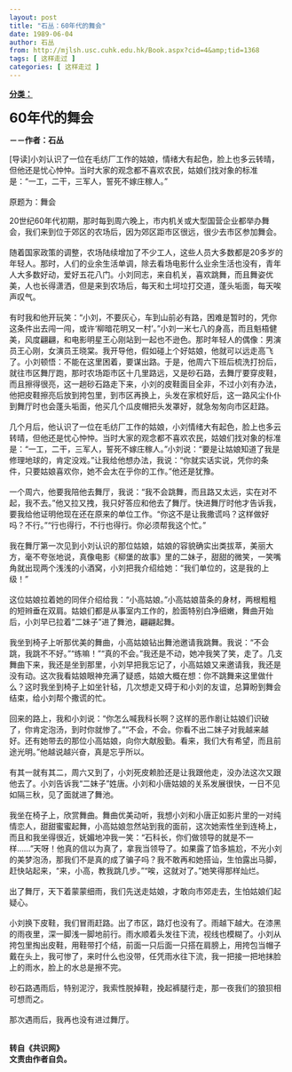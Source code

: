 ```yaml
---
layout: post
title: "石丛：60年代的舞会"
date: 1989-06-04
author: 石丛
from: http://mjlsh.usc.cuhk.edu.hk/Book.aspx?cid=4&amp;tid=1368
tags: [ 这样走过 ]
categories: [ 这样走过 ]
---
```


<div style="margin: 15px 10px 10px 0px;">
<div>
<span id="ctl00_ContentPlaceHolder1_chapter1_SubjectLabel" style="font-weight:bold;text-decoration:underline;">
   分类：
  </span>
</div>
<p>
<strong>
<font size="5">
    60年代的舞会
   </font>
</strong>
</p>
<p>
<strong>
   －－作者：石丛
  </strong>
</p>
<p>
  [导读]小刘认识了一位在毛纺厂工作的姑娘，情绪大有起色，脸上也多云转晴，但他还是忧心忡忡。当时大家的观念都不喜欢农民，姑娘们找对象的标准是：“一工，二干，三军人，誓死不嫁庄稼人。”
  <br/>
<br/>
  原题为：舞会
  <br/>
</p>
<p>
  20世纪60年代初期，那时每到周六晚上，市内机关或大型国营企业都举办舞会，我们来到位于郊区的农场后，因为郊区距市区很远，很少去市区参加舞会。
  <br/>
<br/>
  随着国家政策的调整，农场陆续增加了不少工人，这些人员大多数都是20多岁的年轻人。那时，人们的业余生活单调，除去看场电影什么业余生活也没有，青年人大多数好动，爱好五花八门。小刘同志，来自机关，喜欢跳舞，而且舞姿优美，人也长得潇洒，但是来到农场后，每天和土坷垃打交道，蓬头垢面，每天唉声叹气。
  <br/>
<br/>
  有时我和他开玩笑：“小刘，不要灰心，车到山前必有路，困难是暂时的，凭你这条件出去闯一闯，或许‘柳暗花明又一村’。”小刘一米七八的身高，而且魁梧健美，风度翩翩，和电影明星王心刚站到一起也不逊色。那时年轻人的偶像：男演员王心刚，女演员王晓棠。我开导他，假如碰上个好姑娘，他就可以远走高飞了。小刘顿悟：不能在这里困着，要谋出路。于是，他周六下班后梳洗打扮后，就往市区舞厅跑，那时农场距市区十几里路远，又是砂石路，去舞厅要穿皮鞋，而且擦得很亮，这一趟砂石路走下来，小刘的皮鞋面目全非，不过小刘有办法，他把皮鞋擦亮后放到挎包里，到市区再换上，头发在家梳好后，这一路风尘仆仆到舞厅时也会蓬头垢面，他买几个瓜皮帽把头发罩好，就急匆匆向市区赶路。
  <br/>
<br/>
  几个月后，他认识了一位在毛纺厂工作的姑娘，小刘情绪大有起色，脸上也多云转晴，但他还是忧心忡忡。当时大家的观念都不喜欢农民，姑娘们找对象的标准是：“一工，二干，三军人，誓死不嫁庄稼人。”小刘说：“要是让姑娘知道了我是修理地球的，肯定没戏。”让我给他想办法，我说：“你就实话实说，凭你的条件，只要姑娘喜欢你，她不会太在乎你的工作。”他还是犹豫。
  <br/>
<br/>
  一个周六，他要我陪他去舞厅，我说：“我不会跳舞，而且路又太远，实在对不起，我不去。”他又拉又拽，我只好答应和他去了舞厅。快进舞厅时他才告诉我，要我给他证明他现在还在原来的单位工作。“你这不是让我撒谎吗？这样做好吗？不行。”“行也得行，不行也得行。你必须帮我这个忙。”
  <br/>
<br/>
  我在舞厅第一次见到小刘认识的那位姑娘，姑娘的容貌确实出类拔萃，美丽大方，毫不夸张地说，真像电影《柳堡的故事》里的二妹子，甜甜的微笑，一笑嘴角就出现两个浅浅的小酒窝，小刘把我介绍给她：“我们单位的，这是我的上级！”
  <br/>
<br/>
  这位姑娘拉着她的同伴介绍给我：“小高姑娘。”小高姑娘苗条的身材，两根粗粗的短辫垂在双肩。姑娘们都是从事室内工作的，脸面特别白净细嫩，舞曲开始后，小刘早已拉着“二妹子”进了舞池，翩翩起舞。
  <br/>
<br/>
  我坐到椅子上听那优美的舞曲，小高姑娘钻出舞池邀请我跳舞。我说：“不会跳，我跳不不好。”“练嘛！”“真的不会。”我还是不动，她冲我笑了笑，走了。几支舞曲下来，我还是坐到那里，小刘早把我忘记了，小高姑娘又来邀请我，我还是没有动。这次我看姑娘眼神充满了疑惑，姑娘大概在想：你不跳舞来这里做什么？这时我坐到椅子上如坐针毡，几次想走又碍于和小刘的友谊，总算盼到舞会结束，给小刘帮个撒谎的忙。
  <br/>
<br/>
  回来的路上，我和小刘说：“你怎么喊我科长啊？这样的恶作剧让姑娘们识破了，你肯定泡汤，到时你就惨了。”“不会，不会。你看不出二妹子对我越来越好。还有她带去的那位小高姑娘，向你大献殷勤。看来，我们大有希望，而且前途光明。”他越说越兴奋，真是忘乎所以。
  <br/>
<br/>
  有其一就有其二，周六又到了，小刘死皮赖脸还是让我跟他走，没办法这次又跟他去了。小刘告诉我“二妹子”姓唐。小刘和小唐姑娘的关系发展很快，一日不见如隔三秋，见了面就进了舞池。
  <br/>
<br/>
  我坐在椅子上，欣赏舞曲。舞曲优美动听，我想小刘和小唐正如影片里的一对纯情恋人，甜甜蜜蜜起舞，小高姑娘忽然站到我的面前，这次她索性坐到连椅上，而且和我坐得很近，妩媚地冲我一笑：“石科长，你们做领导的就是不一样……”天呀！他真的信以为真了，拿我当领导了。如果露了馅多尴尬，不光小刘的美梦泡汤，那我们不是真的成了骗子吗？我不敢再和她搭讪，生怕露出马脚，赶快站起来，“来，小高，教我跳几步。”“唉，这就对了。”她笑得那样灿烂。
  <br/>
<br/>
  出了舞厅，天下着蒙蒙细雨，我们先送走姑娘，才敢向市郊走去，生怕姑娘们起疑心。
  <br/>
<br/>
  小刘换下皮鞋，我们冒雨赶路。出了市区，路灯也没有了。雨越下越大。在漆黑的雨夜里，深一脚浅一脚地前行。雨水顺着头发往下流，视线也模糊了。小刘从挎包里掏出皮鞋，用鞋带打个结，前面一只后面一只搭在肩膀上，用挎包当帽子戴在头上，我可惨了，来时什么也没带，任凭雨水往下流，我一把接一把地抹脸上的雨水，脸上的水总是擦不完。
  <br/>
<br/>
  砂石路遇雨后，特别泥泞，我索性脱掉鞋，挽起裤腿行走，那一夜我们的狼狈相可想而之。
  <br/>
<br/>
  那次遇雨后，我再也没有进过舞厅。
 </p>
<p>
<br/>
<strong>
   转自《共识网》
   <br/>
   文责由作者自负。
  </strong>
</p>
</div>
